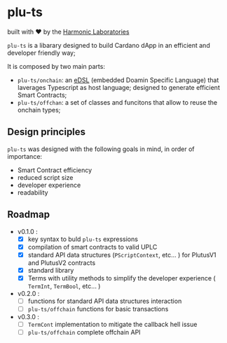 # plu-ts

built with ❤️ by the [Harmonic Laboratories](https://www.harmoniclabs.tech/)

`plu-ts` is a libarary designed to build Cardano dApp in an efficient and developer friendly way;

It is composed by two main parts:

- `plu-ts/onchain`: an [eDSL](https://en.wikipedia.org/wiki/Domain-specific_language#External_and_Embedded_Domain_Specific_Languages) (embedded Doamin Specific Language) that laverages Typescript as host language; designed to generate efficient Smart Contracts;
- `plu-ts/offchan`: a set of classes and funcitons that allow to reuse the onchain types;

## Design principles

`plu-ts` was designed with the following goals in mind, in order of importance:

- Smart Contract efficiency
- reduced script size
- developer experience
- readability

## Roadmap

- v0.1.0 :
    - [x] key syntax to buld `plu-ts` expressions
    - [x] compilation of smart contracts to valid UPLC
    - [x] standard API data structures (`PScriptContext`, etc... ) for PlutusV1 and PlutusV2 contracts
    - [x] standard library
    - [x] Terms with utility methods to simplify the developer experience ( `TermInt`, `TermBool`, etc... )
- v0.2.0 :
    - [ ] functions for standard API data structures interaction
    - [ ] `plu-ts/offchain` functions for basic transactions
- v0.3.0 :
    - [ ] `TermCont` implementation to mitigate the callback hell issue
    - [ ] `plu-ts/offchain` complete offchain API
